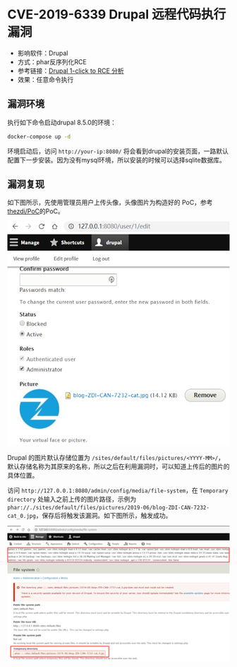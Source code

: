 # CVE-2019-6339 Drupal 远程代码执行漏洞

* 影响软件：Drupal
* 方式：phar反序列化RCE
* 参考链接：[Drupal 1-click to RCE 分析](https://paper.seebug.org/897/)
* 效果：任意命令执行

## 漏洞环境

执行如下命令启动drupal 8.5.0的环境：

```bash
docker-compose up -d
```

环境启动后，访问 `http://your-ip:8080/` 将会看到drupal的安装页面，一路默认配置下一步安装。因为没有mysql环境，所以安装的时候可以选择sqlite数据库。

## 漏洞复现

如下图所示，先使用管理员用户上传头像，头像图片为构造好的 PoC，参考[thezdi/PoC](https://github.com/thezdi/PoC/tree/master/Drupal)的PoC。

![1](1.png)

Drupal 的图片默认存储位置为 `/sites/default/files/pictures/<YYYY-MM>/`，默认存储名称为其原来的名称，所以之后在利用漏洞时，可以知道上传后的图片的具体位置。

访问 `http://127.0.0.1:8080/admin/config/media/file-system`，在 `Temporary directory` 处输入之前上传的图片路径，示例为 `phar://./sites/default/files/pictures/2019-06/blog-ZDI-CAN-7232-cat_0.jpg`，保存后将触发该漏洞。如下图所示，触发成功。

![2](2.png)